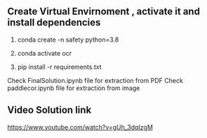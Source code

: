 ## Create Virtual Envirnoment , activate it and install dependencies

1. conda create -n safety python=3.8 

2. conda activate ocr

3. pip install -r requirements.txt

Check FinalSolution.ipynb file for extraction from PDF
Check paddlecor.ipynb file for extraction from image


## Video Solution link
https://www.youtube.com/watch?v=gUh_3dqIzgM


